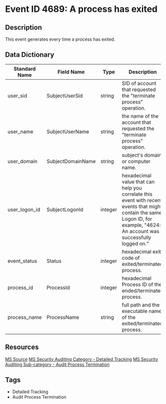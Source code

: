 # Event ID 4689: A process has exited

## Description
This event generates every time a process has exited.

## Data Dictionary
|Standard Name|Field Name|Type|Description|Sample Value|
|---|---|---|---|---|
|user_sid|SubjectUserSid|string|SID of account that requested the "terminate process" operation.|S-1-5-21-3457937927-2839227994-823803824-1104|
|user_name|SubjectUserName|string|the name of the account that requested the "terminate process" operation.|dadmin|
|user_domain|SubjectDomainName|string|subject's domain or computer name.|CONTOSO|
|user_logon_id|SubjectLogonId|integer|hexadecimal value that can help you correlate this event with recent events that might contain the same Logon ID, for example, "4624: An account was successfully logged on."|0x31365|
|event_status|Status|integer|hexadecimal exit code of exited/terminated process.|0x0|
|process_id|ProcessId|integer|hexadecimal Process ID of the ended/terminated process.|0xfb0|
|process_name|ProcessName|string|full path and the executable name of the exited/terminated process.|C:\Windows\System32\notepad.exe|

## Resources
[MS Source](https://github.com/MicrosoftDocs/windows-itpro-docs/blob/master/windows/security/threat-protection/auditing/event-4689.md)
[MS Security Auditing Category - Detailed Tracking](https://docs.microsoft.com/en-us/windows/security/threat-protection/auditing/advanced-security-audit-policy-settings#detailed-tracking)
[MS Security Auditing Sub-category - Audit Process Termination](https://github.com/MicrosoftDocs/windows-itpro-docs/tree/master/windows/security/threat-protection/auditing/audit-process-termination.md)

## Tags
* Detailed Tracking
* Audit Process Termination